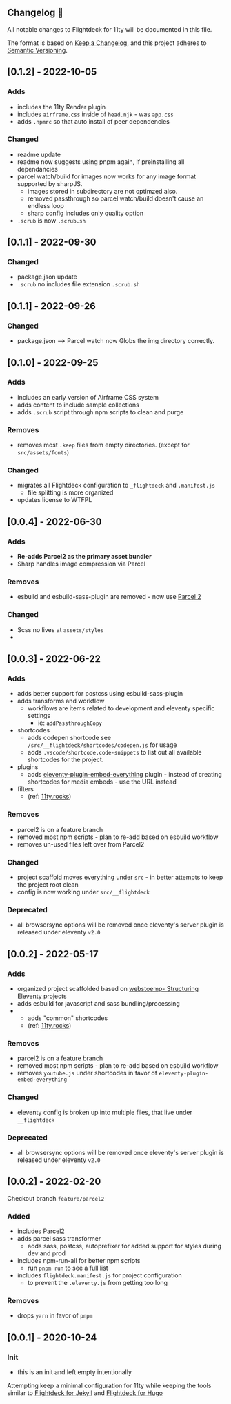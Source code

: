 ## Changelog 📝

All notable changes to Flightdeck for 11ty will be documented in this file.

The format is based on [Keep a Changelog](https://keepachangelog.com/en/1.0.0/), and this project adheres to [Semantic Versioning](https://semver.org/spec/v2.0.0.html).

## [0.1.2] - 2022-10-05
### Adds
- includes the 11ty Render plugin
- includes `airframe.css` inside of `head.njk` - was `app.css`
- adds `.npmrc` so that auto install of peer dependencies

### Changed
- readme update
- readme now suggests using pnpm again, if preinstalling all dependancies 
- parcel watch/build for images now works for any image format supported by sharpJS. 
  - images stored in subdirectory are not optimzed also. 
  - removed passthrough so parcel watch/build doesn't cause an endless loop
  - sharp config includes only quality option
- `.scrub` is now `.scrub.sh`

## [0.1.1] - 2022-09-30
### Changed
- package.json update
- `.scrub` no includes file extension `.scrub.sh`

## [0.1.1] - 2022-09-26

### Changed
- package.json --> Parcel watch now Globs the img directory correctly.

## [0.1.0] - 2022-09-25

### Adds
- includes an early version of Airframe CSS system
- adds content to include sample collections
- adds `.scrub` script through npm scripts to clean and purge

### Removes
- removes most `.keep` files from empty directories. (except for `src/assets/fonts`)

### Changed
- migrates all Flightdeck configuration to `_flightdeck` and `.manifest.js`
   -  file splitting is more organized
- updates license to WTFPL


## [0.0.4] - 2022-06-30

### Adds

- **Re-adds Parcel2 as the primary asset bundler**
- Sharp handles image compression via Parcel

### Removes

- esbuild and esbuild-sass-plugin are removed - now use [Parcel 2](https://parceljs.org/)

### Changed

- Scss no lives at `assets/styles`
-

## [0.0.3] - 2022-06-22

### Adds

- adds better support for postcss using esbuild-sass-plugin
- adds transforms and workflow
  - workflows are items related to development and eleventy specific settings
    - ie: `addPassthroughCopy`
- shortcodes
  - adds codepen shortcode see `/src/__flightdeck/shortcodes/codepen.js` for usage
  - adds `.vscode/shortcode.code-snippets` to list out all available shortcodes for the project.
- plugins
  - adds [eleventy-plugin-embed-everything](https://github.com/gfscott/eleventy-plugin-embed-everything) plugin - instead of creating shortcodes for media embeds - use the URL instead
- filters
  - (ref: [11ty.rocks](https://11ty.rocks))

### Removes

- parcel2 is on a feature branch
- removed most npm scripts - plan to re-add based on esbuild workflow
- removes un-used files left over from Parcel2

### Changed

- project scaffold moves everything under `src` - in better attempts to keep the project root clean
- config is now working under `src/__flightdeck`

### Deprecated

- all browsersync options will be removed once eleventy's server plugin is released under eleventy `v2.0`

## [0.0.2] - 2022-05-17

### Adds

- organized project scaffolded based on [webstoemp- Structuring Eleventy projects](https://www.webstoemp.com/blog/eleventy-projects-structure/)
- adds esbuild for javascript and sass bundling/processing
- - adds "common" shortcodes
  - (ref: [11ty.rocks](https://11ty.rocks))

### Removes

- parcel2 is on a feature branch
- removed most npm scripts - plan to re-add based on esbuild workflow
- removes `youtube.js` under shortcodes in favor of `eleventy-plugin-embed-everything`

### Changed

- eleventy config is broken up into multiple files, that live under `__flightdeck`

### Deprecated

- all browsersync options will be removed once eleventy's server plugin is released under eleventy `v2.0`

## [0.0.2] - 2022-02-20

Checkout branch `feature/parcel2`

### Added

- includes Parcel2
- adds parcel sass transformer
  - adds sass, postcss, autoprefixer for added support for styles during dev and prod
- includes npm-run-all for better npm scripts
  - run `pnpm run` to see a full list
- includes `flightdeck.manifest.js` for project configuration
  - to prevent the `.eleventy.js` from getting too long

### Removes

- drops `yarn` in favor of `pnpm`

## [0.0.1] - 2020-10-24

### Init

- this is an init and left empty intentionally

Attempting keep a minimal configuration for 11ty while keeping the tools similar to [Flightdeck for Jekyll](https://github.com/flight-deck/Flightdeck-for-Jekyll) and [Flightdeck for Hugo](https://github.com/flight-deck/Flightdeck-for-Hugo)
